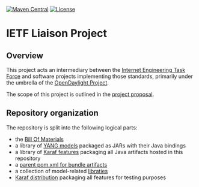 [![Maven Central](https://maven-badges.herokuapp.com/maven-central/org.opendaylight.ietf/ietf-artifacts/badge.svg)](https://maven-badges.herokuapp.com/maven-central/org.opendaylight.ietf/ietf-artifacts)
[![License](https://img.shields.io/badge/License-EPL%201.0-blue.svg)](https://opensource.org/licenses/EPL-1.0)

# IETF Liaison Project

## Overview

This project acts an intermediary between the [Internet Engineering Task Force](https://ietf.org) and software projects
implementing those standards, primarily under the umbrella of the [OpenDaylight Project](https://opendaylight.org).

The scope of this project is outlined in the
[project proposal](https://lf-opendaylight.atlassian.net/wiki/spaces/ODL/pages/282525740/IETF+Liaison+Project).

## Repository organization

The repository is split into the following logical parts:
* the [Bill Of Materials](artifacts)
* a library of [YANG models](model) packaged as JARs with their Java bindings
* a library of [Karaf features](features) packaging all Java artifacts hosted in this repository
* a [parent pom.xml for bundle artifacts](bnd-parent)
* a collection of model-related [libraties](lib)
* [Karaf distribution](test-distribution) packaging all features for testing purposes
